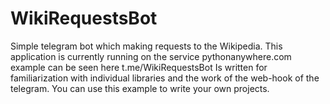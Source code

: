 # WikiRequestsBot
Simple telegram bot which making requests to the Wikipedia.
This application is currently running on the service pythonanywhere.com example can be seen here t.me/WikiRequestsBot
Is written for familiarization with individual libraries and the work of the web-hook of the telegram.
You can use this example to write your own projects.
